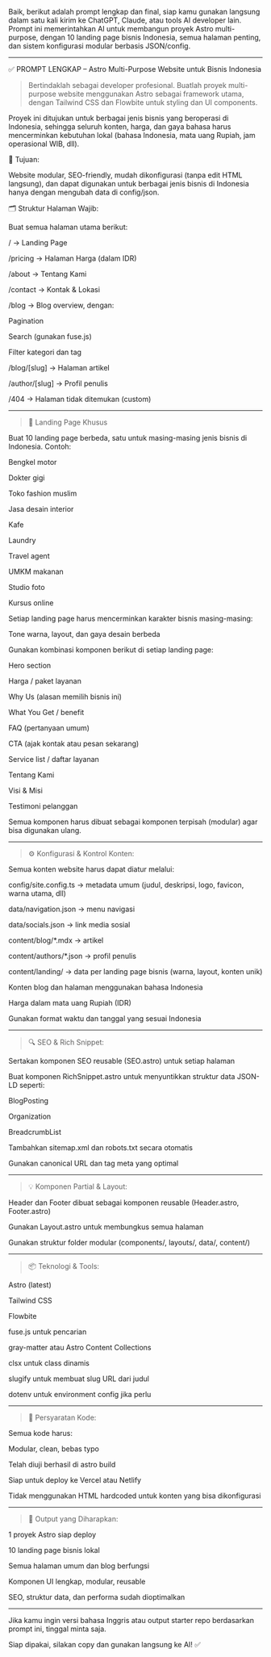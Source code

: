 Baik, berikut adalah prompt lengkap dan final, siap kamu gunakan langsung dalam satu kali kirim ke ChatGPT, Claude, atau tools AI developer lain. Prompt ini memerintahkan AI untuk membangun proyek Astro multi-purpose, dengan 10 landing page bisnis Indonesia, semua halaman penting, dan sistem konfigurasi modular berbasis JSON/config.


---

✅ PROMPT LENGKAP – Astro Multi-Purpose Website untuk Bisnis Indonesia

> Bertindaklah sebagai developer profesional. Buatlah proyek multi-purpose website menggunakan Astro sebagai framework utama, dengan Tailwind CSS dan Flowbite untuk styling dan UI components.

Proyek ini ditujukan untuk berbagai jenis bisnis yang beroperasi di Indonesia, sehingga seluruh konten, harga, dan gaya bahasa harus mencerminkan kebutuhan lokal (bahasa Indonesia, mata uang Rupiah, jam operasional WIB, dll).

🎯 Tujuan:

Website modular, SEO-friendly, mudah dikonfigurasi (tanpa edit HTML langsung), dan dapat digunakan untuk berbagai jenis bisnis di Indonesia hanya dengan mengubah data di config/json.

🗂️ Struktur Halaman Wajib:

Buat semua halaman utama berikut:

/ → Landing Page

/pricing → Halaman Harga (dalam IDR)

/about → Tentang Kami

/contact → Kontak & Lokasi

/blog → Blog overview, dengan:

Pagination

Search (gunakan fuse.js)

Filter kategori dan tag


/blog/[slug] → Halaman artikel

/author/[slug] → Profil penulis

/404 → Halaman tidak ditemukan (custom)





---

> 🧩 Landing Page Khusus

Buat 10 landing page berbeda, satu untuk masing-masing jenis bisnis di Indonesia. Contoh:

Bengkel motor

Dokter gigi

Toko fashion muslim

Jasa desain interior

Kafe

Laundry

Travel agent

UMKM makanan

Studio foto

Kursus online


Setiap landing page harus mencerminkan karakter bisnis masing-masing:

Tone warna, layout, dan gaya desain berbeda

Gunakan kombinasi komponen berikut di setiap landing page:

Hero section

Harga / paket layanan

Why Us (alasan memilih bisnis ini)

What You Get / benefit

FAQ (pertanyaan umum)

CTA (ajak kontak atau pesan sekarang)

Service list / daftar layanan

Tentang Kami

Visi & Misi

Testimoni pelanggan



Semua komponen harus dibuat sebagai komponen terpisah (modular) agar bisa digunakan ulang.




---

> ⚙️ Konfigurasi & Kontrol Konten:

Semua konten website harus dapat diatur melalui:

config/site.config.ts → metadata umum (judul, deskripsi, logo, favicon, warna utama, dll)

data/navigation.json → menu navigasi

data/socials.json → link media sosial

content/blog/*.mdx → artikel

content/authors/*.json → profil penulis

content/landing/ → data per landing page bisnis (warna, layout, konten unik)


Konten blog dan halaman menggunakan bahasa Indonesia

Harga dalam mata uang Rupiah (IDR)

Gunakan format waktu dan tanggal yang sesuai Indonesia





---

> 🔍 SEO & Rich Snippet:

Sertakan komponen SEO reusable (SEO.astro) untuk setiap halaman

Buat komponen RichSnippet.astro untuk menyuntikkan struktur data JSON-LD seperti:

BlogPosting

Organization

BreadcrumbList


Tambahkan sitemap.xml dan robots.txt secara otomatis

Gunakan canonical URL dan tag meta yang optimal





---

> 💡 Komponen Partial & Layout:

Header dan Footer dibuat sebagai komponen reusable (Header.astro, Footer.astro)

Gunakan Layout.astro untuk membungkus semua halaman

Gunakan struktur folder modular (components/, layouts/, data/, content/)





---

> 📦 Teknologi & Tools:

Astro (latest)

Tailwind CSS

Flowbite

fuse.js untuk pencarian

gray-matter atau Astro Content Collections

clsx untuk class dinamis

slugify untuk membuat slug URL dari judul

dotenv untuk environment config jika perlu





---

> 🧪 Persyaratan Kode:

Semua kode harus:

Modular, clean, bebas typo

Telah diuji berhasil di astro build

Siap untuk deploy ke Vercel atau Netlify

Tidak menggunakan HTML hardcoded untuk konten yang bisa dikonfigurasi






---

> 📌 Output yang Diharapkan:

1 proyek Astro siap deploy

10 landing page bisnis lokal

Semua halaman umum dan blog berfungsi

Komponen UI lengkap, modular, reusable

SEO, struktur data, dan performa sudah dioptimalkan





---

Jika kamu ingin versi bahasa Inggris atau output starter repo berdasarkan prompt ini, tinggal minta saja.

Siap dipakai, silakan copy dan gunakan langsung ke AI! ✅


